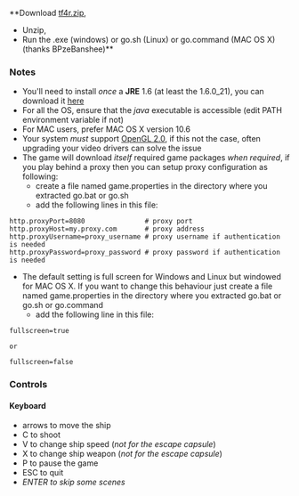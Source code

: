 **Download [tf4r.zip](http://tf4r.googlecode.com/files/tf4r.zip),
  * Unzip,
  * Run the .exe (windows) or go.sh (Linux) or go.command (MAC OS X) (thanks BPzeBanshee)**

### Notes ###

  * You'll need to install _once_ a **JRE** 1.6 (at least the 1.6.0\_21), you can download it [here](http://java.sun.com/javase/downloads/index.jsp)
  * For all the OS, ensure that the _java_ executable is accessible (edit PATH environment variable if not)
  * For MAC users, prefer MAC OS X version 10.6
  * Your system _must_ support [OpenGL 2.0](http://www.realtech-vr.com/glview/download.html), if this not the case, often upgrading your video drivers can solve the issue
  * The game will download _itself_ required game packages _when required_, if you play behind a proxy then you can setup proxy configuration as following:
    * create a file named game.properties in the directory where you extracted go.bat or go.sh
    * add the following lines in this file:
```
http.proxyPort=8080               # proxy port
http.proxyHost=my.proxy.com       # proxy address
http.proxyUsername=proxy_username # proxy username if authentication is needed
http.proxyPassword=proxy_password # proxy password if authentication is needed
```
  * The default setting is full screen for Windows and Linux but windowed for MAC OS X. If you want to change this behaviour just create a file named game.properties in the directory where you extracted go.bat or go.sh or go.command
    * add the following line in this file:
```
fullscreen=true

or

fullscreen=false
```

### Controls ###

#### Keyboard ####
  * arrows to move the ship
  * C to shoot
  * V to change ship speed (_not for the escape capsule_)
  * X to change ship weapon (_not for the escape capsule_)
  * P to pause the game
  * ESC to quit
  * _ENTER to skip some scenes_